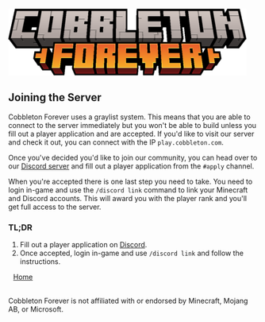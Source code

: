![](_assets/cobbleton_forever_logo.png)

<section class='coverpage'>

<h2>Joining the Server</h2>

Cobbleton Forever uses a graylist system. This means that you are able to connect to the server immediately but you won't be able to build unless you fill out a player application and are accepted. If you'd like to visit our server and check it out, you can connect with the IP `play.cobbleton.com`.

Once you've decided you'd like to join our community, you can head over to our [Discord server](https://cobbleton.com/discord) and fill out a player application from the `#apply` channel.

When you're accepted there is one last step you need to take. You need to login in-game and use the `/discord link` command to link your Minecraft and Discord accounts. This will award you with the player rank and you'll get full access to the server.

<h3>TL;DR</h3>

1. Fill out a player application on [Discord](https://cobbleton.com/discord).
2. Once accepted, login in-game and use `/discord link` and follow the instructions.

</section>

<a href="#/" class='coverpage-button'><i class="fa-solid fa-left-long" style='padding-right: 10px;'></i>Home</a>

<footer class='coverpage-footer'>
<a href="mailto:support@cobbleton.com" target="_blank"><i class="fa-solid fa-envelope"></i></a>&nbsp;&nbsp;
<a href="https://cobbleton.com/discord" target="_blank"><i class="fa-brands fa-discord"></i></a>&nbsp;&nbsp;
<a href="https://bsky.app/profile/cobbleton.com" target="_blank"><i class="fa-brands fa-bluesky"></i></a>&nbsp;&nbsp;
<a href="https://www.instagram.com/cobbletonforever" target="_blank"><i class="fa-brands fa-instagram"></i></a>&nbsp;&nbsp;
<a href="https://www.tiktok.com/@cobbletonforever" target="_blank"><i class="fa-brands fa-tiktok"></i></a>&nbsp;&nbsp;
<a href="https://www.youtube.com/@CobbletonForever" target="_blank"><i class="fa-brands fa-youtube"></i></a>

<br>
<span>Cobbleton Forever is not affiliated with or endorsed by Minecraft, Mojang AB, or Microsoft.</span>
</footer>